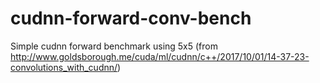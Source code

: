 # cudnn-forward-conv-bench
Simple cudnn forward benchmark using 5x5 (from http://www.goldsborough.me/cuda/ml/cudnn/c++/2017/10/01/14-37-23-convolutions_with_cudnn/)
